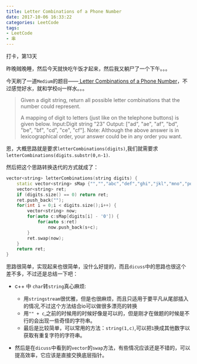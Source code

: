 ```yaml
---
title: Letter Combinations of a Phone Number
date: 2017-10-06 16:33:22
categories: LeetCode
tags:
- LeetCode
- 串
---
```


打卡，第13天

昨晚贼晚睡，然后今天就快吃午饭才起来，然后我又躺尸了一个下午。。。

今天刷了一道`Medium`的题目——[ Letter Combinations of a Phone Number](https://leetcode.com/problems/letter-combinations-of-a-phone-number/description/)，不过感觉好水，就和学校oj一样水。。。

> Given a digit string, return all possible letter combinations that the number could represent.
>
> A mapping of digit to letters (just like on the telephone buttons) is given below.
> Input:Digit string "23"
> Output: ["ad", "ae", "af", "bd", "be", "bf", "cd", "ce", "cf"].
> Note:
> Although the above answer is in lexicographical order, your answer could be in any order you want.

恩，大概思路就是要求`letterCombinations(digits)`,我们就需要求`letterCombinations(digits.substr(0,n-1)`.

然后把这个思路转换迭代的方式就成了：

```c++
vector<string> letterCombinations(string digits) {
    static vector<string> sMap {"","","abc","def","ghi","jkl","mno","pqrs","tuv","wxyz"};
    vector<string> ret;
    if (digits.size() == 0) return ret;
    ret.push_back("");
    for(int i = 0;i < digits.size();i++) {
        vector<string> now;
        for(auto c:sMap[digits[i] - '0']) {
            for(auto s:ret)
                now.push_back(s+c);
        }
        ret.swap(now);
    }
    return ret;
}
```

思路很简单，实现起来也很简单，没什么好提的，而且`dicuss`中的思路也很这个差不多，不过还是总结一下吧：

* c++ 中 `char`转`string`真心麻烦:
  * 用`stringstream`很优雅，但是也很麻烦，而且只适用于要平凡从尾部插入的情况,不过这个方法结合io可以做很多漂亮的转换
  * 用`"" + c`,之前的时候用的时候好像是可以的，但是刚才在做题的时候是不行的会出现一些奇怪的字符串。
  * 最后是比较简单，可以常用的方法：`string(1,c)`,可以把`1`换成其他数字以获取有重复字符的字符串。

* 然后是在`dicuss`中看到的`vector`的`swap`方法，有些情况应该还是不错的，可以提高效率，它应该是直接交换底层指针。